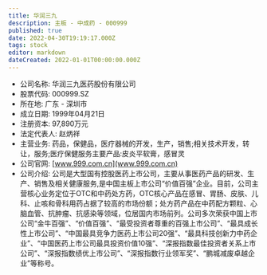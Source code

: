 ```yaml
---
title: 华润三九
description: 主板 - 中成药 - 000999
published: true
date: 2022-04-30T19:19:17.000Z
tags: stock
editor: markdown
dateCreated: 2022-01-01T00:00:00.000Z
---
```


- 公司名称: 华润三九医药股份有限公司
- 股票代码: 000999.SZ
- 所在地: 广东 - 深圳市
- 成立日期: 1999年04月21日
- 注册资本: 97,890万元
- 法定代表人: 赵炳祥
- 主营业务: 药品，保健品，医疗器械的开发，生产，销售;相关技术开发，转让，服务;医疗保健服务主要产品:皮炎平软膏，感冒灵
- 公司官网: [www.999.com.cn](www.999.com.cn)
- 公司介绍: 公司是大型国有控股医药上市公司，主要从事医药产品的研发、生产、销售及相关健康服务,是中国主板上市公司“价值百强”企业。目前，公司主营核心业务定位于OTC和中药处方药，OTC核心产品在感冒、胃肠、皮肤、儿科、止咳和骨科用药占据了较高的市场份额；处方药产品在中药配方颗粒、心脑血管、抗肿瘤、抗感染等领域，位居国内市场前列。公司多次荣获中国上市公司“金牛百强”、“价值百强”、“最受投资者尊重的百强上市公司”、“最具成长性上市公司”、“中国最具竞争力医药上市公司20强”、“最具科技创新力中药企业”、“中国医药上市公司最具投资价值10强”、“深报指数最佳投资者关系上市公司”、“深报指数绩优上市公司”、“深报指数行业领军奖”、“鹏城减废卓越企业”等称号。


